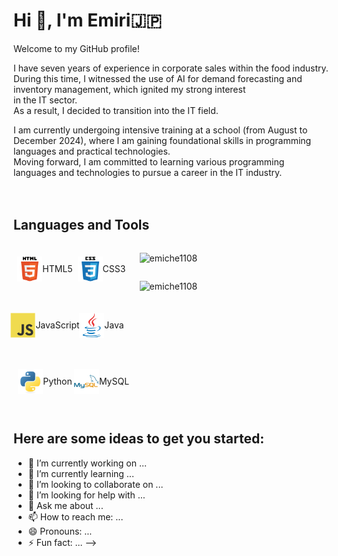 # Hi 👋, I'm Emiri🇯🇵

Welcome to my GitHub profile!

I have seven years of experience in corporate sales within the food industry.  
During this time, I witnessed the use of AI for demand forecasting and inventory management, which ignited my strong interest  
in the IT sector.  
As a result, I decided to transition into the IT field.  

I am currently undergoing intensive training at a school (from August to December 2024),  where I am gaining foundational skills in programming languages and practical technologies.    
Moving forward, I am committed to learning various programming languages and technologies to pursue a career in the IT industry.  
<br>
<br>


## Languages and Tools
<div style="display: flex; justify-content: space-between; align-items: flex-start; width: 100%;">

  <!-- 左側に38%の比率で記載 -->
  <div style="display: flex; flex-wrap: wrap; width: 38%; justify-content: space-evenly;">
    <div style="width: 80px; height: 80px; display: flex; justify-content: center; align-items: center; margin-bottom: 10px;">
      <img src="https://raw.githubusercontent.com/devicons/devicon/master/icons/html5/html5-original-wordmark.svg" width="40" height="40" />
      HTML5
    </div>
    <div style="width: 80px; height: 80px; display: flex; justify-content: center; align-items: center; margin-bottom: 10px;">
      <img src="https://raw.githubusercontent.com/devicons/devicon/master/icons/css3/css3-original-wordmark.svg" width="40" height="40" />
      CSS3
    </div>
    <div style="width: 80px; height: 80px; display: flex; justify-content: center; align-items: center; margin-bottom: 10px;">
      <img src="https://raw.githubusercontent.com/devicons/devicon/master/icons/javascript/javascript-original.svg" width="40" height="40" />
      JavaScript
    </div>
    <div style="width: 80px; height: 80px; display: flex; justify-content: center; align-items: center; margin-bottom: 10px;">
      <img src="https://raw.githubusercontent.com/devicons/devicon/master/icons/java/java-original.svg" width="40" height="40" />
      Java
    </div>
    <div style="width: 80px; height: 80px; display: flex; justify-content: center; align-items: center; margin-bottom: 10px;">
      <img src="https://raw.githubusercontent.com/devicons/devicon/master/icons/python/python-original.svg" width="40" height="40" />
      Python
    </div>
    <div style="width: 80px; height: 80px; display: flex; justify-content: center; align-items: center; margin-bottom: 10px;">
      <img src="https://raw.githubusercontent.com/devicons/devicon/master/icons/mysql/mysql-original-wordmark.svg" width="40" height="40" />
      MySQL
    </div>
  </div>

  <!-- 右側に60%の比率で記載 -->
  <div style="width: 60%; padding-left: 10px; display: flex; flex-direction: column; justify-content: flex-start;">
    <p><img align="right" width="100%" src="https://github-readme-stats.vercel.app/api?username=emiche1108&show_icons=true&locale=en" alt="emiche1108" /></p>
    <p><img align="right" width="100%" src="https://github-readme-stats.vercel.app/api/top-langs?username=emiche1108&show_icons=true&locale=en&layout=compact" alt="emiche1108" /></p>
  </div>

</div>



## Here are some ideas to get you started:
- 🔭 I’m currently working on ...
- 🌱 I’m currently learning ...
- 👯 I’m looking to collaborate on ...
- 🤔 I’m looking for help with ...
- 💬 Ask me about ...
- 📫 How to reach me: ...
- 😄 Pronouns: ...
- ⚡ Fun fact: ...
-->

  
